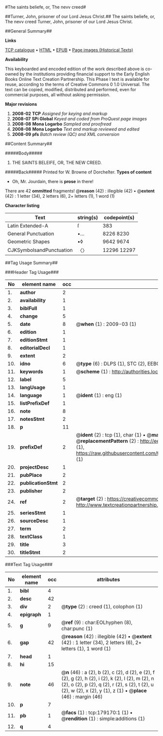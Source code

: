 #The saints beliefe, or, The nevv creed#

##Turner, John, prisoner of our Lord Jesus Christ.##
The saints beliefe, or, The nevv creed
Turner, John, prisoner of our Lord Jesus Christ.

##General Summary##

**Links**

[TCP catalogue](http://www.ota.ox.ac.uk/tcp/)  • 
[HTML](http://tei.it.ox.ac.uk/tcp/Texts-HTML/free/B06/B06306.html)  • 
[EPUB](http://tei.it.ox.ac.uk/tcp/Texts-EPUB/free/B06/B06306.epub) • 
[Page images (Historical Texts)](https://data.historicaltexts.jisc.ac.uk/view?pubId=eebo-52529522e&pageId=eebo-52529522e-179170-1)

**Availability**

This keyboarded and encoded edition of the
	       work described above is co-owned by the institutions
	       providing financial support to the Early English Books
	       Online Text Creation Partnership. This Phase I text is
	       available for reuse, according to the terms of Creative
	       Commons 0 1.0 Universal. The text can be copied,
	       modified, distributed and performed, even for
	       commercial purposes, all without asking permission.

**Major revisions**

1. __2008-02__ __TCP__ *Assigned for keying and markup*
1. __2008-07__ __SPi Global__ *Keyed and coded from ProQuest page images*
1. __2008-08__ __Mona Logarbo__ *Sampled and proofread*
1. __2008-08__ __Mona Logarbo__ *Text and markup reviewed and edited*
1. __2008-09__ __pfs__ *Batch review (QC) and XML conversion*

##Content Summary##

#####Body#####

1. THE SAINTS BELEIFE, OR, THE NEW CREED.

#####Back#####
Printed for W. Browne of Dorcheſter.
**Types of content**

  * Oh, Mr. Jourdain, there is **prose** in there!

There are 42 **ommitted** fragments! 
 @__reason__ (42) : illegible (42)  •  @__extent__ (42) : 1 letter (34), 2 letters (6), 2+ letters (1), 1 word (1)

**Character listing**


|Text|string(s)|codepoint(s)|
|---|---|---|
|Latin Extended-A|ſ|383|
|General Punctuation|•…|8226 8230|
|Geometric Shapes|▪◊|9642 9674|
|CJKSymbolsandPunctuation|〈〉|12296 12297|

##Tag Usage Summary##

###Header Tag Usage###

|No|element name|occ|attributes|
|---|---|---|---|
|1.|__author__|2||
|2.|__availability__|1||
|3.|__biblFull__|1||
|4.|__change__|5||
|5.|__date__|8| @__when__ (1) : 2009-03 (1)|
|6.|__edition__|1||
|7.|__editionStmt__|1||
|8.|__editorialDecl__|1||
|9.|__extent__|2||
|10.|__idno__|6| @__type__ (6) : DLPS (1), STC (2), EEBO-CITATION (1), OCLC (1), VID (1)|
|11.|__keywords__|1| @__scheme__ (1) : http://authorities.loc.gov/ (1)|
|12.|__label__|5||
|13.|__langUsage__|1||
|14.|__language__|1| @__ident__ (1) : eng (1)|
|15.|__listPrefixDef__|1||
|16.|__note__|8||
|17.|__notesStmt__|2||
|18.|__p__|11||
|19.|__prefixDef__|2| @__ident__ (2) : tcp (1), char (1)  •  @__matchPattern__ (2) : ([0-9\-]+):([0-9IVX]+) (1), (.+) (1)  •  @__replacementPattern__ (2) : http://eebo.chadwyck.com/downloadtiff?vid=$1&page=$2 (1), https://raw.githubusercontent.com/textcreationpartnership/Texts/master/tcpchars.xml#$1 (1)|
|20.|__projectDesc__|1||
|21.|__pubPlace__|2||
|22.|__publicationStmt__|2||
|23.|__publisher__|2||
|24.|__ref__|2| @__target__ (2) : https://creativecommons.org/publicdomain/zero/1.0/ (1), http://www.textcreationpartnership.org/docs/. (1)|
|25.|__seriesStmt__|1||
|26.|__sourceDesc__|1||
|27.|__term__|2||
|28.|__textClass__|1||
|29.|__title__|3||
|30.|__titleStmt__|2||


###Text Tag Usage###

|No|element name|occ|attributes|
|---|---|---|---|
|1.|__bibl__|4||
|2.|__desc__|42||
|3.|__div__|2| @__type__ (2) : creed (1), colophon (1)|
|4.|__epigraph__|1||
|5.|__g__|9| @__ref__ (9) : char:EOLhyphen (8), char:punc (1)|
|6.|__gap__|42| @__reason__ (42) : illegible (42)  •  @__extent__ (42) : 1 letter (34), 2 letters (6), 2+ letters (1), 1 word (1)|
|7.|__head__|1||
|8.|__hi__|15||
|9.|__note__|46| @__n__ (46) : a (2), b (2), c (2), d (2), e (2), f (2), g (2), h (2), i (2), k (2), l (2), m (2), n (2), o (2), p (2), q (2), r (2), s (2), t (2), u (2), w (2), x (2), y (1), z (1)  •  @__place__ (46) : margin (46)|
|10.|__p__|7||
|11.|__pb__|1| @__facs__ (1) : tcp:179170:1 (1)  •  @__rendition__ (1) : simple:additions (1)|
|12.|__q__|4||
